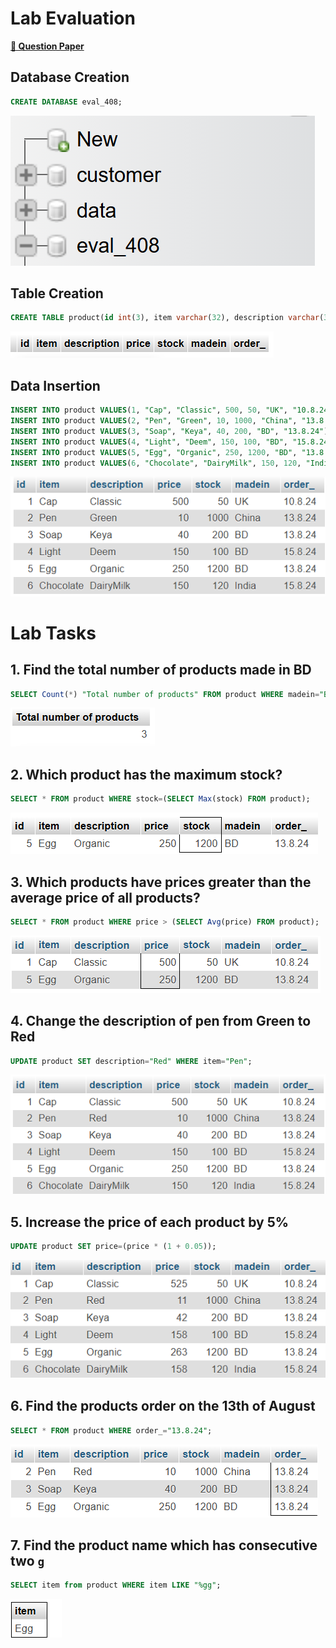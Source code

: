 # Lab Evaluation

[**📌 Question Paper**](assets/tasks-set-01.jpg)

## Database Creation

```sql
CREATE DATABASE eval_408;
```

![Database creation](images/00.png)

## Table Creation

```sql
CREATE TABLE product(id int(3), item varchar(32), description varchar(32), price int(8), stock int(5), madein varchar(16), order_ varchar(16));
```

![Table creation](images/01.png)

## Data Insertion

```sql
INSERT INTO product VALUES(1, "Cap", "Classic", 500, 50, "UK", "10.8.24");
INSERT INTO product VALUES(2, "Pen", "Green", 10, 1000, "China", "13.8.24");
INSERT INTO product VALUES(3, "Soap", "Keya", 40, 200, "BD", "13.8.24");
INSERT INTO product VALUES(4, "Light", "Deem", 150, 100, "BD", "15.8.24");
INSERT INTO product VALUES(5, "Egg", "Organic", 250, 1200, "BD", "13.8.24");
INSERT INTO product VALUES(6, "Chocolate", "DairyMilk", 150, 120, "India", "15.8.24");
```

![Data insertion](images/02.png)

# Lab Tasks

## 1. Find the total number of products made in BD

```sql
SELECT Count(*) "Total number of products" FROM product WHERE madein="BD";
```

![Task 1](images/03.png)

## 2. Which product has the maximum stock?

```sql
SELECT * FROM product WHERE stock=(SELECT Max(stock) FROM product);
```

![Task 2](images/04.png)

## 3. Which products have prices greater than the average price of all products?

```sql
SELECT * FROM product WHERE price > (SELECT Avg(price) FROM product);
```

![Task 3](images/05.png)

## 4. Change the description of pen from Green to Red

```sql
UPDATE product SET description="Red" WHERE item="Pen";
```

![Task 4](images/06.png)

## 5. Increase the price of each product by 5%

```sql
UPDATE product SET price=(price * (1 + 0.05));
```

![Task 5](images/07.png)

## 6. Find the products order on the 13th of August

```sql
SELECT * FROM product WHERE order_="13.8.24";
```

![Task 6](images/08.png)

## 7. Find the product name which has consecutive two `g`

```sql
SELECT item from product WHERE item LIKE "%gg";
```

![Task 7](images/09.png)
